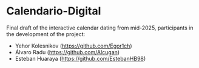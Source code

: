 # Calendario-Digital
Final draft of the interactive calendar dating from mid-2025,
participants in the development of the project:
- Yehor Kolesnikov (https://github.com/Egor1ch)
- Álvaro Radu (https://github.com/Alcugan)
- Esteban Huaraya (https://github.com/EstebanHB98)
